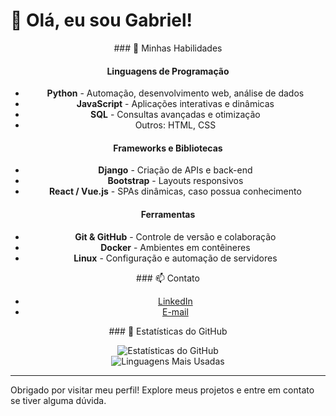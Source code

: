 # 👋 Olá, eu sou Gabriel!

<div align="center">

<div>
### 🚀 Minhas Habilidades

#### Linguagens de Programação
- **Python** - Automação, desenvolvimento web, análise de dados
- **JavaScript** - Aplicações interativas e dinâmicas
- **SQL** - Consultas avançadas e otimização
- Outros: HTML, CSS

#### Frameworks e Bibliotecas
- **Django** - Criação de APIs e back-end
- **Bootstrap** - Layouts responsivos
- **React / Vue.js** - SPAs dinâmicas, caso possua conhecimento

#### Ferramentas
- **Git & GitHub** - Controle de versão e colaboração
- **Docker** - Ambientes em contêineres
- **Linux** - Configuração e automação de servidores
  
</div>

<div>
  ### 📫 Contato

- [LinkedIn](https://www.linkedin.com/in/seu-usuario)
- [E-mail](mailto:seu-email@exemplo.com)
</div>

<div >
  ### 👀 Estatísticas do GitHub

![Estatísticas do GitHub](https://github-readme-stats.vercel.app/api?username=seu-usuario&show_icons=true&theme=radical)  
![Linguagens Mais Usadas](https://github-readme-stats.vercel.app/api/top-langs/?username=seu-usuario&layout=compact&theme=radical)
</div>






</div>

---

Obrigado por visitar meu perfil! Explore meus projetos e entre em contato se tiver alguma dúvida.
